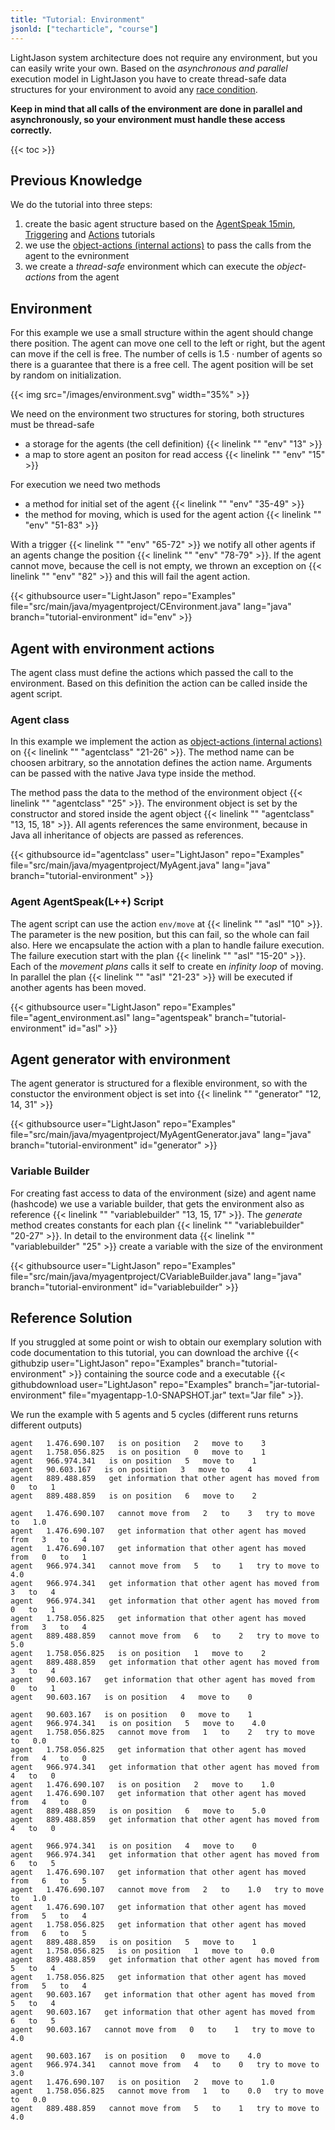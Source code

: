 ```yaml
---
title: "Tutorial: Environment"
jsonld: ["techarticle", "course"]
---
```


LightJason system architecture does not require any environment, but you can easily write your own. Based on the _asynchronous and parallel_ execution model in LightJason you have to create thread-safe data structures for your environment to avoid any [race condition](https://en.wikipedia.org/wiki/Race_condition). 

__Keep in mind that all calls of the environment are done in parallel and asynchronously, so your environment must handle these access correctly.__

{{< toc >}}

## Previous Knowledge

We do the tutorial into three steps:

1. create the basic agent structure based on the [AgentSpeak 15min](/tutorials/agentspeak-in-fifteen-minutes/), [Triggering](/tutorials/trigger/) and [Actions](/tutorials/actions/) tutorials
2. we use the [object-actions (internal actions)](/tutorials/actions/#object-actions-internal-actions) to pass the calls from the agent to the evnironment
3. we create a _thread-safe_ environment which can execute the _object-actions_ from the agent


## Environment

For this example we use a small structure within the agent should change there position. The agent can move one cell to the left or right, but the agent can move if the cell is free. The number of cells is $1.5 \cdot \text{number of agents}$ so there is a guarantee that there is a free cell. The agent position will be set by random on initialization. 

{{< img src="/images/environment.svg" width="35%" >}}

We need on the environment two structures for storing, both structures must be thread-safe

* a storage for the agents (the cell definition) {{< linelink "" "env" "13" >}}
* a map to store agent an positon for read access {{< linelink "" "env" "15" >}}

For execution we need two methods

* a method for initial set of the agent {{< linelink "" "env" "35-49" >}}
* the method for moving, which is used for the agent action {{< linelink "" "env" "51-83" >}}

With a trigger {{< linelink "" "env" "65-72" >}} we notify all other agents if an agents change the position {{< linelink "" "env" "78-79" >}}. If the agent cannot move, because the cell is not empty, we thrown an exception on {{< linelink "" "env" "82" >}} and this will fail the agent action.

<!-- htmlmin:ignore -->
{{< githubsource user="LightJason" repo="Examples" file="src/main/java/myagentproject/CEnvironment.java" lang="java" branch="tutorial-environment" id="env" >}}
<!-- htmlmin:ignore -->



## Agent with environment actions

The agent class must define the actions which passed the call to the environment. Based on this definition the action can be called inside the agent script. 

### Agent class

In this example we implement the action as [object-actions (internal actions)](/tutorials/actions/#object-actions-internal-actions) on {{< linelink "" "agentclass" "21-26" >}}. The method name can be choosen arbitrary, so the annotation defines the action name. Arguments can be passed with the native Java type inside the method. 

The method pass the data to the method of the environment object {{< linelink "" "agentclass" "25" >}}. The environment object is set by the constructor and stored inside the agent object {{< linelink "" "agentclass" "13, 15, 18" >}}. All agents references the same environment, because in Java all inheritance of objects are passed as references.

<!-- htmlmin:ignore -->
{{< githubsource id="agentclass" user="LightJason" repo="Examples" file="src/main/java/myagentproject/MyAgent.java" lang="java" branch="tutorial-environment" >}}
<!-- htmlmin:ignore -->

### Agent AgentSpeak(L++) Script

The agent script can use the action ```env/move``` at {{< linelink "" "asl" "10" >}}. The parameter is the new position, but this can fail, so the whole can fail also. Here we encapsulate the action with a plan to handle failure execution. The failure execution start with the plan {{< linelink "" "asl" "15-20" >}}. Each of the _movement plans_ calls it self to create en _infinity loop_ of moving. In parallel the plan {{< linelink "" "asl" "21-23" >}} will be executed if another agents has been moved.

<!-- htmlmin:ignore -->
{{< githubsource user="LightJason" repo="Examples" file="agent_environment.asl" lang="agentspeak" branch="tutorial-environment" id="asl" >}}
<!-- htmlmin:ignore -->



## Agent generator with environment

The agent generator is structured for a flexible environment, so with the constuctor the environment object is set into {{< linelink "" "generator" "12, 14, 31" >}}

<!-- htmlmin:ignore -->
{{< githubsource user="LightJason" repo="Examples" file="src/main/java/myagentproject/MyAgentGenerator.java" lang="java" branch="tutorial-environment" id="generator" >}}
<!-- htmlmin:ignore -->

### Variable Builder

For creating fast access to data of the environment (size) and agent name (hashcode) we use a variable builder, that gets the environment also as reference {{< linelink "" "variablebuilder" "13, 15, 17" >}}. The _generate_ method creates constants for each plan {{< linelink "" "variablebuilder" "20-27" >}}. In detail to the environment data {{< linelink "" "variablebuilder"  "25" >}} create a variable with the size of the environment

<!-- htmlmin:ignore -->
{{< githubsource user="LightJason" repo="Examples" file="src/main/java/myagentproject/CVariableBuilder.java" lang="java" branch="tutorial-environment" id="variablebuilder" >}}
<!-- htmlmin:ignore -->


## Reference Solution

If you struggled at some point or wish to obtain our exemplary solution with code documentation to this tutorial, you can download the archive {{< githubzip user="LightJason" repo="Examples" branch="tutorial-environment" >}} containing the source code and a executable {{< githubdownload user="LightJason" repo="Examples" branch="jar-tutorial-environment" file="myagentapp-1.0-SNAPSHOT.jar" text="Jar file" >}}.


We run the example with 5 agents and 5 cycles (different runs returns different outputs)

```commandline
agent   1.476.690.107   is on position   2   move to    3
agent   1.758.056.825   is on position   0   move to    1
agent   966.974.341   is on position   5   move to    1
agent   90.603.167   is on position   3   move to    4
agent   889.488.859   get information that other agent has moved from   0   to   1
agent   889.488.859   is on position   6   move to    2

agent   1.476.690.107   cannot move from   2   to    3   try to move to   1.0
agent   1.476.690.107   get information that other agent has moved from   3   to   4
agent   1.476.690.107   get information that other agent has moved from   0   to   1
agent   966.974.341   cannot move from   5   to    1   try to move to   4.0
agent   966.974.341   get information that other agent has moved from   3   to   4
agent   966.974.341   get information that other agent has moved from   0   to   1
agent   1.758.056.825   get information that other agent has moved from   3   to   4
agent   889.488.859   cannot move from   6   to    2   try to move to   5.0
agent   1.758.056.825   is on position   1   move to    2
agent   889.488.859   get information that other agent has moved from   3   to   4
agent   90.603.167   get information that other agent has moved from   0   to   1
agent   90.603.167   is on position   4   move to    0

agent   90.603.167   is on position   0   move to    1
agent   966.974.341   is on position   5   move to    4.0
agent   1.758.056.825   cannot move from   1   to    2   try to move to   0.0
agent   1.758.056.825   get information that other agent has moved from   4   to   0
agent   966.974.341   get information that other agent has moved from   4   to   0
agent   1.476.690.107   is on position   2   move to    1.0
agent   1.476.690.107   get information that other agent has moved from   4   to   0
agent   889.488.859   is on position   6   move to    5.0
agent   889.488.859   get information that other agent has moved from   4   to   0

agent   966.974.341   is on position   4   move to    0
agent   966.974.341   get information that other agent has moved from   6   to   5
agent   1.476.690.107   get information that other agent has moved from   6   to   5
agent   1.476.690.107   cannot move from   2   to    1.0   try to move to   1.0
agent   1.476.690.107   get information that other agent has moved from   5   to   4
agent   1.758.056.825   get information that other agent has moved from   6   to   5
agent   889.488.859   is on position   5   move to    1
agent   1.758.056.825   is on position   1   move to    0.0
agent   889.488.859   get information that other agent has moved from   5   to   4
agent   1.758.056.825   get information that other agent has moved from   5   to   4
agent   90.603.167   get information that other agent has moved from   5   to   4
agent   90.603.167   get information that other agent has moved from   6   to   5
agent   90.603.167   cannot move from   0   to    1   try to move to   4.0

agent   90.603.167   is on position   0   move to    4.0
agent   966.974.341   cannot move from   4   to    0   try to move to   3.0
agent   1.476.690.107   is on position   2   move to    1.0
agent   1.758.056.825   cannot move from   1   to    0.0   try to move to   0.0
agent   889.488.859   cannot move from   5   to    1   try to move to   4.0
```
